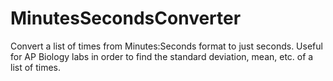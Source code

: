 # MinutesSecondsConverter
Convert a list of times from Minutes:Seconds format to just seconds.
Useful for AP Biology labs in order to find the standard deviation, mean, etc. of a list of times.
